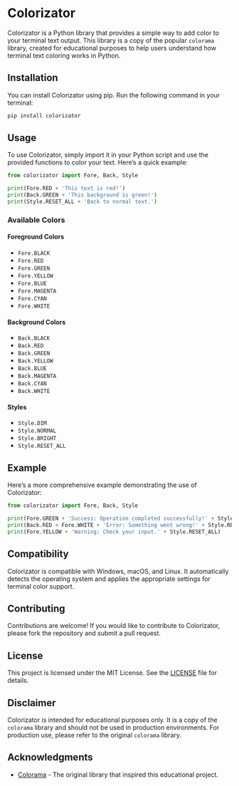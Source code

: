 # Colorizator

Colorizator is a Python library that provides a simple way to add color to your terminal text output. This library is a copy of the popular `colorama` library, created for educational purposes to help users understand how terminal text coloring works in Python.

## Installation

You can install Colorizator using pip. Run the following command in your terminal:

```bash
pip install colorizator
```

## Usage

To use Colorizator, simply import it in your Python script and use the provided functions to color your text. Here’s a quick example:

```python
from colorizator import Fore, Back, Style

print(Fore.RED + 'This text is red!')
print(Back.GREEN + 'This background is green!')
print(Style.RESET_ALL + 'Back to normal text.')
```

### Available Colors

#### Foreground Colors
- `Fore.BLACK`
- `Fore.RED`
- `Fore.GREEN`
- `Fore.YELLOW`
- `Fore.BLUE`
- `Fore.MAGENTA`
- `Fore.CYAN`
- `Fore.WHITE`

#### Background Colors
- `Back.BLACK`
- `Back.RED`
- `Back.GREEN`
- `Back.YELLOW`
- `Back.BLUE`
- `Back.MAGENTA`
- `Back.CYAN`
- `Back.WHITE`

#### Styles
- `Style.DIM`
- `Style.NORMAL`
- `Style.BRIGHT`
- `Style.RESET_ALL`

## Example

Here’s a more comprehensive example demonstrating the use of Colorizator:

```python
from colorizator import Fore, Back, Style

print(Fore.GREEN + 'Success: Operation completed successfully!' + Style.RESET_ALL)
print(Back.RED + Fore.WHITE + 'Error: Something went wrong!' + Style.RESET_ALL)
print(Fore.YELLOW + 'Warning: Check your input.' + Style.RESET_ALL)
```

## Compatibility

Colorizator is compatible with Windows, macOS, and Linux. It automatically detects the operating system and applies the appropriate settings for terminal color support.

## Contributing

Contributions are welcome! If you would like to contribute to Colorizator, please fork the repository and submit a pull request.

## License

This project is licensed under the MIT License. See the [LICENSE](LICENSE) file for details.

## Disclaimer

Colorizator is intended for educational purposes only. It is a copy of the `colorama` library and should not be used in production environments. For production use, please refer to the original `colorama` library.

## Acknowledgments

- [Colorama](https://pypi.org/project/colorama/) - The original library that inspired this educational project.